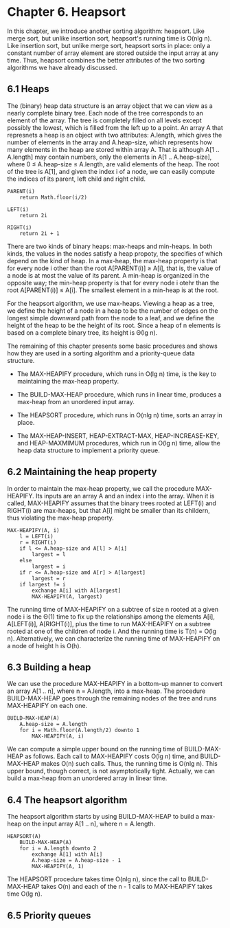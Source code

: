 # Chapter 6. Heapsort

In this chapter, we introduce another sorting algorithm: heapsort. Like merge sort, but unlike insertion sort, heapsort's running time is O(nlg n). Like insertion sort, but unlike merge sort, heapsort sorts in place: only a constant number of array element are stored outside the input array at any time. Thus, heapsort combines the better attributes of the two sorting algorithms we have already discussed.

## 6.1 Heaps

The (binary) heap data structure is an array object that we can view as a nearly complete binary tree. Each node of the tree corresponds to an element of the array. The tree is completely filled on all levels except possibly the lowest, which is filled from the left up to a point. An array A that represnets a heap is an object with two attributes: A.length, which gives the number of elements in the array and A.heap-size, which represents how many elements in the heap are stored within array A. That is although A[1 .. A.length] may contain numbers, only the elements in A[1 .. A.heap-size], where 0 &le; A.heap-size &le; A.length, are valid elements of the heap. The root of the tree is A[1], and given the index i of a node, we can easily compute the indices of its parent, left child and right child.

```
PARENT(i)
	return Math.floor(i/2)

LEFT(i)
	return 2i

RIGHT(i)
	return 2i + 1
```

There are two kinds of binary heaps: max-heaps and min-heaps. In both kinds, the values in the nodes satisfy a heap propoty, the specifies of which depend on the kind of heap. In a max-heap, the max-heap property is that for every node i other than the root A[PARENT(i)] &ge; A[i], that is, the value of a node is at most the value of its parent. A min-heap is organized in the opposite way; the min-heap property is that for every node i otehr than the root A[PARENT(i)] &le; A[i]. The smallest element in a min-heap is at the root.

For the heapsort algorithm, we use max-heaps. Viewing a heap as a tree, we define the height of a node in a heap to be the number of edges on the longest simple downward path from the node to a leaf, and we define the height of the heap to be the height of its root. Since a heap of n elements is based on a complete binary tree, its height is &Theta;(lg n).

The remaining of this chapter presents some basic procedures and shows how they are used in a sorting algorithm and a priority-queue data structure.

- The MAX-HEAPIFY procedure, which runs in O(lg n) time, is the key to maintaining the max-heap property.

- The BUILD-MAX-HEAP procedure, which runs in linear time, produces a max-heap from an unordered input array.

- The HEAPSORT procedure, which runs in O(nlg n) time, sorts an array in place.

- The MAX-HEAP-INSERT, HEAP-EXTRACT-MAX, HEAP-INCREASE-KEY, and HEAP-MAXMIMUM procedures, which run in O(lg n) time, allow the heap data structure to implement a priority queue.

## 6.2 Maintaining the heap property

In order to maintain the max-heap property, we call the procedure MAX-HEAPIFY. Its inputs are an array A and an index i into the array. When it is called, MAX-HEAPIFY assumes that the binary trees rooted at LEFT(i) and RIGHT(i) are max-heaps, but that A[i] might be smaller than its childern, thus violating the max-heap property.

```
MAX-HEAPIFY(A, i)
	l = LEFT(i)
	r = RIGHT(i)
	if l <= A.heap-size and A[l] > A[i]
		largest = l
	else 
		largest = i
	if r <= A.heap-size amd A[r] > A[largest]
		largest = r
	if largest != i
		exchange A[i] with A[largest]
		MAX-HEAPIFY(A, largest)
```

The running time of MAX-HEAPIFY on a subtree of size n rooted at a given node i is the &Theta;(1) time to fix up the relationships among the elements A[i], A[LEFT(i)], A[RIGHT(i)], plus the time to run MAX-HEAPIFY on a subtree rooted at one of the children of node i. And the running time is T(n) = O(lg n). Alternatively, we can characterize the running time of MAX-HEAPIFY on a node of height h is O(h).

## 6.3 Building a heap

We can use the procedure MAX-HEAPIFY in a bottom-up manner to convert an array A[1 .. n], where n = A.length, into a max-heap. The procedure BUILD-MAX-HEAP goes through the remaining nodes of the tree and runs MAX-HEAPIFY on each one.

```
BUILD-MAX-HEAP(A)
	A.heap-size = A.length
	for i = Math.floor(A.length/2) downto 1
		MAX-HEAPIFY(A, i)
```

We can compute a simple upper bound on the running time of BUILD-MAX-HEAP as follows. Each call to MAX-HEAPIFY costs O(lg n) time, and BUILD-MAX-HEAP makes O(n) such calls. Thus, the running time is O(nlg n). This upper bound, though correct, is not asymptotically tight. Actually, we can build a max-heap from an unordered array in linear time.

## 6.4 The heapsort algorithm

The heapsort algorithm starts by using BUILD-MAX-HEAP to build a max-heap on the input array A[1 .. n], where n = A.length.

```
HEAPSORT(A)
	BUILD-MAX-HEAP(A)
	for i = A.length downto 2
		exchange A[1] with A[i]
		A.heap-size = A.heap-size - 1
		MAX-HEAPIFY(A, 1)
```

The HEAPSORT procedure takes time O(nlg n), since the call to BUILD-MAX-HEAP takes O(n) and each of the n - 1 calls to MAX-HEAPIFY takes time O(lg n).

## 6.5 Priority queues


